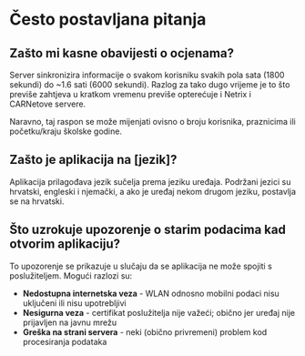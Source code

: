 # Često postavljana pitanja

## Zašto mi kasne obavijesti o ocjenama?
Server sinkronizira informacije o svakom korisniku svakih pola sata (1800 sekundi) do ~1.6 sati (6000 sekundi). Razlog za tako dugo vrijeme je to što previše zahtjeva u kratkom vremenu previše opterećuje i Netrix i CARNetove servere.

Naravno, taj raspon se može mijenjati ovisno o broju korisnika, praznicima ili početku/kraju školske godine.

## Zašto je aplikacija na [jezik]?
Aplikacija prilagođava jezik sučelja prema jeziku uređaja. Podržani jezici su hrvatski, engleski i njemački, a ako je uređaj nekom
drugom jeziku, postavlja se na hrvatski.

## Što uzrokuje upozorenje o starim podacima kad otvorim aplikaciju?
To upozorenje se prikazuje u slučaju da se aplikacija ne može spojiti s poslužiteljem. Mogući razlozi su:
* **Nedostupna internetska veza** - WLAN odnosno mobilni podaci nisu uključeni ili nisu upotrebljivi
* **Nesigurna veza** - certifikat poslužitelja nije važeći; obično jer uređaj nije prijavljen na javnu mrežu
* **Greška na strani servera** - neki (obično privremeni) problem kod procesiranja podataka
